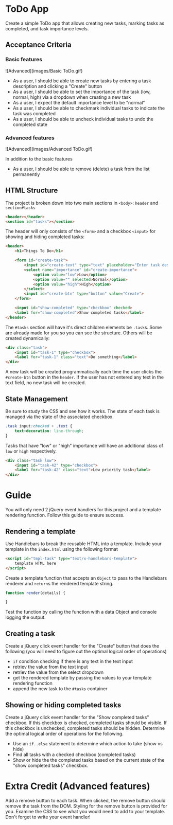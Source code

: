 # ToDo App
Create a simple ToDo app that allows creating new tasks, marking tasks as completed, and task importance levels.

## Acceptance Criteria

### Basic features

![Advanced](images/Basic ToDo.gif)

- As a user, I should be able to create new tasks by entering a task description and clicking a "Create" button
- As a user, I should be able to set the importance of the task (low, normal, high) via a dropdown when creating a new task 
- As a user, I expect the default importance level to be "normal"
- As a user, I should be able to checkmark individual tasks to indicate the task was completed
- As a user, I should be able to uncheck individual tasks to undo the completed state

### Advanced features

![Advanced](images/Advanced ToDo.gif)

In addition to the basic features

- As a user, I should be able to remove (delete) a task from the list permanently

## HTML Structure

The project is broken down into two main sections in `<body>`: `header` and `section#tasks`

```html
<header></header>
<section id="tasks"></section>
```

The header will only consists of the `<form>` and a checkbox `<input>` for showing and hiding completed tasks:

```html
<header>
	<h1>Things To Do</h1>

	<form id="create-task">
  		<input id="create-text" type="text" placeholder="Enter task description">
	  	<select name="importance" id="create-importance">
   			<option value="low">Low</option>
	    	<option value="" selected>Normal</option>
			<option value="high">High</option>
  		</select>
		<input id="create-btn" type="button" value="Create">
	</form>

	<input id="show-completed" type="checkbox" checked>
	<label for="show-completed">Show completed tasks</label>
</header>
```

The `#tasks` section will have it's direct children elements be `.task`s. Some are already made for you so you can see the structure. Others will be created dynamically:

```html
<div class="task">
	<input id="task-1" type="checkbox">
	<label for="task-1" class="text">Do something</label>
</div>
```

A new task will be created programmatically each time the user clicks the `#create-btn` button in the `header`. If the user has not entered any text in the text field, no new task will be created. 


## State Management

Be sure to study the CSS and see how it works. The state of each task is managed via the state of the associated checkbox. 

```css
.task input:checked + .text {
 	text-decoration: line-through;
}
```

Tasks that have "low" or "high" importance will have an additional class of `low` or `high` respectively.

```html
<div class="task low">
	<input id="task-42" type="checkbox">
	<label for="task-42" class="text">Low priority task</label>
</div>
```

# Guide

You will only need 2 jQuery event handlers for this project and a template rendering function. Follow this guide to ensure success.

## Rendering a template

Use Handlebars to break the reusable HTML into a template. Include your template in the `index.html` using the following format

```html
<script id="tmpl-task" type="text/x-handlebars-template">
	template HTML here
</script>
```

Create a template function that accepts an `Object` to pass to the Handlebars renderer and `return`s the rendered template string.

```js
function render(details) {

}
```

Test the function by calling the function with a data Object and console logging the output.

## Creating a task

Create a jQuery click event handler for the "Create" button that does the following (you will need to figure out the optimal logical order of operations)

- `if` condition checking if there is any text in the text input
- retriev the value from the text input
- retriev the value from the select dropdown
- get the rendered template by passing the values to your template rendering function
- append the new task to the `#tasks` container

## Showing or hiding completed tasks

Create a jQuery click event handler for the "Show completed tasks" checkbox. If this checkbox is checked, completed tasks should be visible. If this checkbox is unchecked, completed tasks should be hidden. Determine the optimal logical order of operations for the following.

- Use an `if..else` statement to determine which action to take (show vs hide)
- Find all tasks with a checked checkbox (completed tasks)
- Show or hide the the completed tasks based on the current state of the "show completed tasks" checkbox.

# Extra Credit (Advanced features)

Add a remove button to each task. When clicked, the remove button should remove the task from the DOM. Styling for the remove button is provided for you. Examine the CSS to see what you would need to add to your template. Don't forget to write your event handler!
